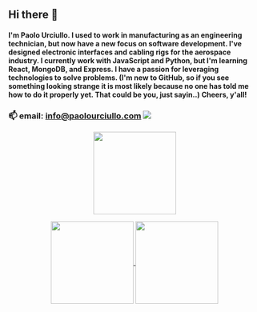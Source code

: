 ## Hi there 👋

#### I'm Paolo Urciullo. I used to work in manufacturing as an engineering technician, but now have a new focus on software development. I've designed electronic interfaces and cabling rigs for the aerospace industry. I currently work with JavaScript and Python, but I'm learning React, MongoDB, and Express. I have a passion for leveraging technologies to solve problems. (I'm new to GitHub, so if you see something looking strange it is most likely because no one has told me how to do it properly yet. That could be you, just sayin..) Cheers, y'all!

### 📫 email: info@paolourciullo.com  ![](https://img.shields.io/twitter/follow/paolo__init__?label=%40paolo__init__&logoColor=green&style=social)

<!--
**paolourciullo/paolourciullo** is a ✨ _special_ ✨ repository because its `README.md` (this file) appears on your GitHub profile.

Here are some ideas to get you started:

- 🔭 I’m currently working on ...
- 🌱 I’m currently learning ...
- 👯 I’m looking to collaborate on ...
- 🤔 I’m looking for help with ...
- 💬 Ask me about ...
- 📫 How to reach me: ...
- 😄 Pronouns: ...
- ⚡ Fun fact: ...
-->




<p align="center">
  <img
      align="center"
      height="165"
      src="https://i.pinimg.com/originals/b9/37/12/b9371273ae94a946e92074d1b9696680.gif"
    />
</p>

<p align="center">
  <a href="https://github.com/paolourciullo/github-readme-stats">
    <img
      align="center"
      height="165"
      src="https://github-readme-stats.vercel.app/api?username=paolourciullo&count_private=true&show_icons=true&custom_title=Paolo's%20Github%20Stats&hide=issues&theme=vision-friendly-dark"
    />
  </a>
  
  <a href="https://github.com/paolourciullo/github-readme-stats">
    <img
      align="center"
      height="165"
      src="https://github-readme-stats.vercel.app/api/top-langs/?username=paolourciullo&&layout=compact&theme=vision-friendly-dark&langs_count=8)"
    />
  </a>
</p>
